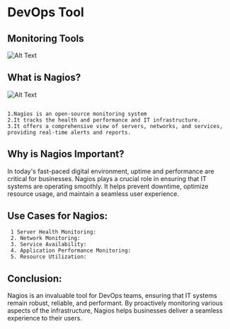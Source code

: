 # DevOps Tool

## Monitoring Tools


![Alt Text](https://www.nagios.org/wp-content/uploads/2023/10/Nagios.com-featured-image@2x-1024x595.webp)

## What is Nagios?

![Alt Text](https://encrypted-tbn0.gstatic.com/images?q=tbn:ANd9GcTiysFaGLqOleyH7lxk1IT_S_QZ-ESxINxJb78D-ejZctePJnmttad5eSMRBmrzefSunFs&usqp=CAU)

 ``````

1.Nagios is an open-source monitoring system
2.It tracks the health and performance and IT infrastructure. 
3.It offers a comprehensive view of servers, networks, and services, providing real-time alerts and reports.

 ```````

## Why is Nagios Important?

 In today's fast-paced digital environment, uptime and performance are critical for businesses. Nagios plays a crucial role in ensuring that IT systems are operating smoothly. It helps prevent downtime, optimize resource usage, and maintain a seamless user experience.

## Use Cases for Nagios:
``````
 1 Server Health Monitoring:
 2. Network Monitoring:
 3. Service Availability:
 4. Application Performance Monitoring:
 5. Resource Utilization:
``````

## Conclusion:

Nagios is an invaluable tool for DevOps teams, ensuring that IT systems remain robust, reliable, and performant. By proactively monitoring various aspects of the infrastructure, Nagios helps businesses deliver a seamless experience to their users.


 
